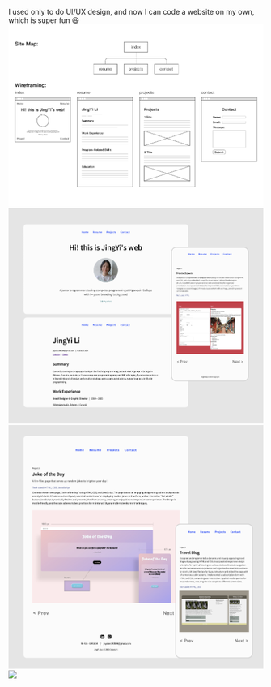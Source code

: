 I used only to do UI/UX design, and now I can code a website on my own, which is super fun 😆
![](images/introduction-1.jpg)
![](images/introduction-2.jpg)
![](images/introduction-3.jpg)
<img src="https://github.com/JayaLeein/PersonalProfileWeb/assets/56601790/e3f62935-8ecb-4b1a-9e84-179e7f48d865" width="1050" />
